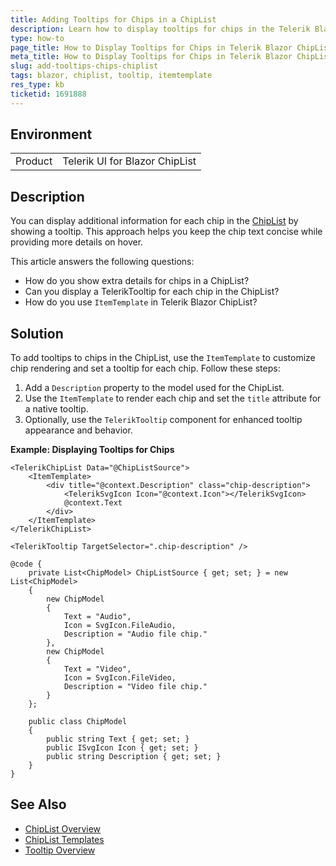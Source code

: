 ```yaml
---
title: Adding Tooltips for Chips in a ChipList
description: Learn how to display tooltips for chips in the Telerik Blazor ChipList component.
type: how-to
page_title: How to Display Tooltips for Chips in Telerik Blazor ChipList
meta_title: How to Display Tooltips for Chips in Telerik Blazor ChipList
slug: add-tooltips-chips-chiplist
tags: blazor, chiplist, tooltip, itemtemplate
res_type: kb
ticketid: 1691888
---
```


## Environment

<table>
    <tbody>
        <tr>
            <td>Product</td>
            <td>Telerik UI for Blazor ChipList</td>
        </tr>
    </tbody>
</table>

## Description

You can display additional information for each chip in the [ChipList](slug:chiplist-overview) by showing a tooltip. This approach helps you keep the chip text concise while providing more details on hover.

This article answers the following questions:
- How do you show extra details for chips in a ChipList?
- Can you display a TelerikTooltip for each chip in the ChipList?
- How do you use `ItemTemplate` in Telerik Blazor ChipList?

## Solution

To add tooltips to chips in the ChipList, use the `ItemTemplate` to customize chip rendering and set a tooltip for each chip. Follow these steps:

1. Add a `Description` property to the model used for the ChipList.
2. Use the `ItemTemplate` to render each chip and set the `title` attribute for a native tooltip.
3. Optionally, use the `TelerikTooltip` component for enhanced tooltip appearance and behavior.

**Example: Displaying Tooltips for Chips**

```razor
<TelerikChipList Data="@ChipListSource">
    <ItemTemplate>
        <div title="@context.Description" class="chip-description">
            <TelerikSvgIcon Icon="@context.Icon"></TelerikSvgIcon>
            @context.Text
        </div>
    </ItemTemplate>
</TelerikChipList>

<TelerikTooltip TargetSelector=".chip-description" />

@code {
    private List<ChipModel> ChipListSource { get; set; } = new List<ChipModel>
    {
        new ChipModel
        {
            Text = "Audio",
            Icon = SvgIcon.FileAudio,
            Description = "Audio file chip."
        },
        new ChipModel
        {
            Text = "Video",
            Icon = SvgIcon.FileVideo,
            Description = "Video file chip."
        }
    };

    public class ChipModel
    {
        public string Text { get; set; }
        public ISvgIcon Icon { get; set; }
        public string Description { get; set; }
    }
}
```

## See Also
- [ChipList Overview](slug:chiplist-overview)
- [ChipList Templates](slug:chiplist-templates#item-template)
- [Tooltip Overview](slug:tooltip-overview)